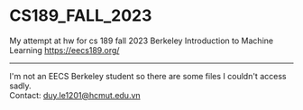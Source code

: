 # CS189_FALL_2023
My attempt at hw for cs 189 fall 2023 Berkeley Introduction to Machine Learning
https://eecs189.org/  

---
I'm not an EECS Berkeley student so there are some files I couldn't access sadly.   
Contact: duy.le1201@hcmut.edu.vn

